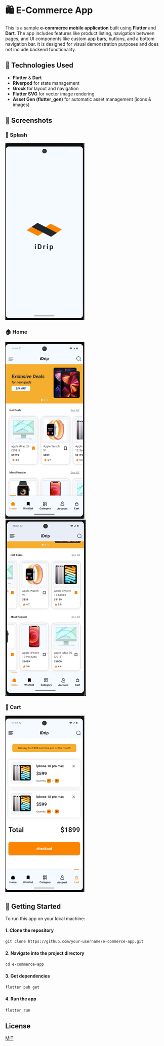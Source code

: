 # 🛍️ E-Commerce App

This is a sample **e-commerce mobile application** built using **Flutter** and **Dart**. The app includes features like product listing, navigation between pages, and UI components like custom app bars, buttons, and a bottom navigation bar. It is designed for visual demonstration purposes and does not include backend functionality.

## 🧠 Technologies Used

- **Flutter** & **Dart**
- **Riverpod** for state management
- **Grock** for layout and navigation
- **Flutter SVG** for vector image rendering
- **Asset Gen (flutter_gen)** for automatic asset management (icons & images)

## 📸 Screenshots

### 👋 Splash
<img src="assets/screenshots/sc1.png" alt="Splash" width="250"/>

### 🏠 Home 
<img src="assets/screenshots/sc2.png" alt="Home Page" width="250"/> <img src="assets/screenshots/sc3.png" alt="Home Page" width="255"/>

### 🛒 Cart
<img src="assets/screenshots/sc4.png" alt="Cart Page" width="250"/>

## 🚀 Getting Started

To run this app on your local machine:

#### 1. Clone the repository
```markdown
git clone https://github.com/your-username/e-commerce-app.git
```
#### 2. Navigate into the project directory
```markdown
cd e-commerce-app
```
#### 3. Get dependencies
```markdown
flutter pub get
```
#### 4. Run the app
```markdown
flutter run
```
## License

[MIT](https://choosealicense.com/licenses/mit/)


